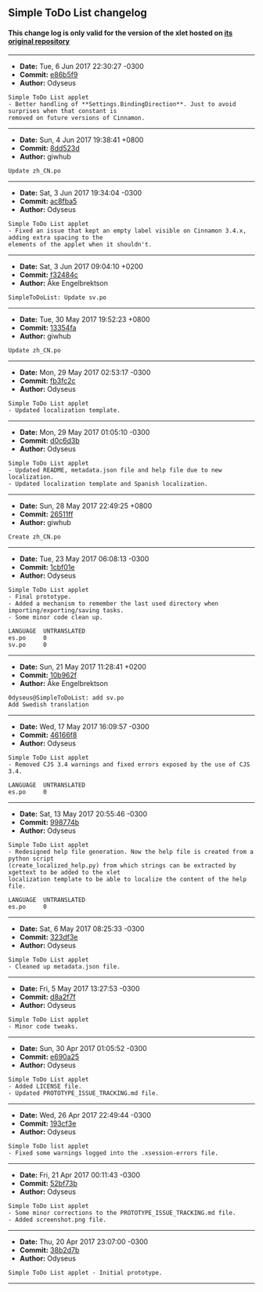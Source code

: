 ## Simple ToDo List changelog

#### This change log is only valid for the version of the xlet hosted on [its original repository](https://github.com/Odyseus/CinnamonTools)

***

- **Date:** Tue, 6 Jun 2017 22:30:27 -0300
- **Commit:** [e86b5f9](https://github.com/Odyseus/CinnamonTools/commit/e86b5f9)
- **Author:** Odyseus

```
Simple ToDo List applet
- Better handling of **Settings.BindingDirection**. Just to avoid surprises when that constant is
removed on future versions of Cinnamon.

```

***

- **Date:** Sun, 4 Jun 2017 19:38:41 +0800
- **Commit:** [8dd523d](https://github.com/Odyseus/CinnamonTools/commit/8dd523d)
- **Author:** giwhub

```
Update zh_CN.po

```

***

- **Date:** Sat, 3 Jun 2017 19:34:04 -0300
- **Commit:** [ac8fba5](https://github.com/Odyseus/CinnamonTools/commit/ac8fba5)
- **Author:** Odyseus

```
Simple ToDo List applet
- Fixed an issue that kept an empty label visible on Cinnamon 3.4.x, adding extra spacing to the
elements of the applet when it shouldn't.

```

***

- **Date:** Sat, 3 Jun 2017 09:04:10 +0200
- **Commit:** [f32484c](https://github.com/Odyseus/CinnamonTools/commit/f32484c)
- **Author:** Åke Engelbrektson

```
SimpleToDoList: Update sv.po

```

***

- **Date:** Tue, 30 May 2017 19:52:23 +0800
- **Commit:** [13354fa](https://github.com/Odyseus/CinnamonTools/commit/13354fa)
- **Author:** giwhub

```
Update zh_CN.po

```

***

- **Date:** Mon, 29 May 2017 02:53:17 -0300
- **Commit:** [fb3fc2c](https://github.com/Odyseus/CinnamonTools/commit/fb3fc2c)
- **Author:** Odyseus

```
Simple ToDo List applet
- Updated localization template.

```

***

- **Date:** Mon, 29 May 2017 01:05:10 -0300
- **Commit:** [d0c6d3b](https://github.com/Odyseus/CinnamonTools/commit/d0c6d3b)
- **Author:** Odyseus

```
Simple ToDo List applet
- Updated README, metadata.json file and help file due to new localization.
- Updated localization template and Spanish localization.

```

***

- **Date:** Sun, 28 May 2017 22:49:25 +0800
- **Commit:** [26511ff](https://github.com/Odyseus/CinnamonTools/commit/26511ff)
- **Author:** giwhub

```
Create zh_CN.po

```

***

- **Date:** Tue, 23 May 2017 06:08:13 -0300
- **Commit:** [1cbf01e](https://github.com/Odyseus/CinnamonTools/commit/1cbf01e)
- **Author:** Odyseus

```
Simple ToDo List applet
- Final prototype.
- Added a mechanism to remember the last used directory when importing/exporting/saving tasks.
- Some minor code clean up.

LANGUAGE  UNTRANSLATED
es.po     0
sv.po     0

```

***

- **Date:** Sun, 21 May 2017 11:28:41 +0200
- **Commit:** [10b962f](https://github.com/Odyseus/CinnamonTools/commit/10b962f)
- **Author:** Åke Engelbrektson

```
0dyseus@SimpleToDoList: add sv.po
Add Swedish translation
```

***

- **Date:** Wed, 17 May 2017 16:09:57 -0300
- **Commit:** [46166f8](https://github.com/Odyseus/CinnamonTools/commit/46166f8)
- **Author:** Odyseus

```
Simple ToDo List applet
- Removed CJS 3.4 warnings and fixed errors exposed by the use of CJS 3.4.

LANGUAGE  UNTRANSLATED
es.po     0

```

***

- **Date:** Sat, 13 May 2017 20:55:46 -0300
- **Commit:** [998774b](https://github.com/Odyseus/CinnamonTools/commit/998774b)
- **Author:** Odyseus

```
Simple ToDo List applet
- Redesigned help file generation. Now the help file is created from a python script
(create_localized_help.py) from which strings can be extracted by xgettext to be added to the xlet
localization template to be able to localize the content of the help file.

LANGUAGE  UNTRANSLATED
es.po     0

```

***

- **Date:** Sat, 6 May 2017 08:25:33 -0300
- **Commit:** [323df3e](https://github.com/Odyseus/CinnamonTools/commit/323df3e)
- **Author:** Odyseus

```
Simple ToDo List applet
- Cleaned up metadata.json file.

```

***

- **Date:** Fri, 5 May 2017 13:27:53 -0300
- **Commit:** [d8a2f7f](https://github.com/Odyseus/CinnamonTools/commit/d8a2f7f)
- **Author:** Odyseus

```
Simple ToDo List applet
- Minor code tweaks.

```

***

- **Date:** Sun, 30 Apr 2017 01:05:52 -0300
- **Commit:** [e690a25](https://github.com/Odyseus/CinnamonTools/commit/e690a25)
- **Author:** Odyseus

```
Simple ToDo List applet
- Added LICENSE file.
- Updated PROTOTYPE_ISSUE_TRACKING.md file.

```

***

- **Date:** Wed, 26 Apr 2017 22:49:44 -0300
- **Commit:** [193cf3e](https://github.com/Odyseus/CinnamonTools/commit/193cf3e)
- **Author:** Odyseus

```
Simple ToDo list applet
- Fixed some warnings logged into the .xsession-errors file.

```

***

- **Date:** Fri, 21 Apr 2017 00:11:43 -0300
- **Commit:** [52bf73b](https://github.com/Odyseus/CinnamonTools/commit/52bf73b)
- **Author:** Odyseus

```
Simple ToDo List applet
- Some minor corrections to the PROTOTYPE_ISSUE_TRACKING.md file.
- Added screenshot.png file.

```

***

- **Date:** Thu, 20 Apr 2017 23:07:00 -0300
- **Commit:** [38b2d7b](https://github.com/Odyseus/CinnamonTools/commit/38b2d7b)
- **Author:** Odyseus

```
Simple ToDo List applet - Initial prototype.

```

***
